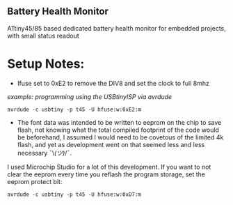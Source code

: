 ## Battery Health Monitor

ATtiny45/85 based dedicated battery health monitor for embedded projects, with small status readout

# Setup Notes:
- lfuse set to 0xE2 to remove the DIV8 and set the clock to full 8mhz

*example: programming using the USBtinyISP via avrdude*
```
avrdude -c usbtiny -p t45 -U hfuse:w:0xE2:m
```
- The font data was intended to be written to eeprom on the chip to save flash, 
not knowing what the total compiled footprint of the code would be beforehand, I assumed I would need to be covetous of the limited 4k flash, and yet as development went on that seemed less and less necessary ¯\\_(ツ)_/¯. 

I used Microchip Studio for a lot of this development. If you want to not clear the eeprom every time you reflash the program storage, set the eeprom protect bit:

```
avrdude -c usbtiny -p t45 -U hfuse:w:0xD7:m
```